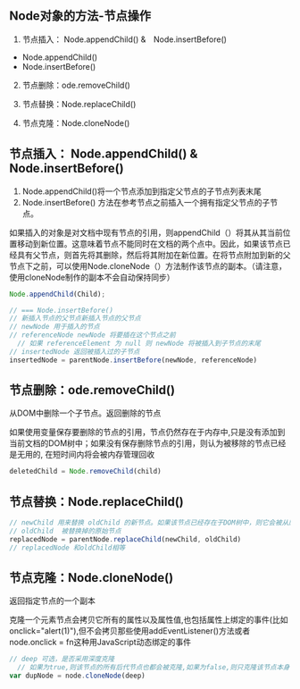 
## Node对象的方法-节点操作
1. 节点插入： Node.appendChild() &　Node.insertBefore()
  * Node.appendChild()
  * Node.insertBefore()
2. 节点删除：ode.removeChild()

3. 节点替换：Node.replaceChild()

4. 节点克隆：Node.cloneNode()

## 节点插入： Node.appendChild() &　Node.insertBefore()
1. Node.appendChild()将一个节点添加到指定父节点的子节点列表末尾
2. Node.insertBefore() 方法在参考节点之前插入一个拥有指定父节点的子节点。

如果插入的对象是对文档中现有节点的引用，则appendChild（）将其从其当前位置移动到新位置。这意味着节点不能同时在文档的两个点中。因此，如果该节点已经具有父节点，则首先将其删除，然后将其附加在新位置。在将节点附加到新的父节点下之前，可以使用Node.cloneNode（）方法制作该节点的副本。（请注意，使用cloneNode制作的副本不会自动保持同步）
```js
Node.appendChild(Child);

// === Node.insertBefore()
// 新插入节点的父节点新插入节点的父节点
// newNode 用于插入的节点
// referenceNode newNode 将要插在这个节点之前
  // 如果 referenceElement 为 null 则 newNode 将被插入到子节点的末尾
// insertedNode 返回被插入过的子节点
insertedNode = parentNode.insertBefore(newNode, referenceNode)
```

## 节点删除：ode.removeChild()
从DOM中删除一个子节点。返回删除的节点

如果使用变量保存要删除的节点的引用，节点仍然存在于内存中,只是没有添加到当前文档的DOM树中；如果没有保存删除节点的引用，则认为被移除的节点已经是无用的, 在短时间内将会被内存管理回收

```js
deletedChild = Node.removeChild(child)
```


## 节点替换：Node.replaceChild()
```js
// newChild 用来替换 oldChild 的新节点。如果该节点已经存在于DOM树中，则它会被从原始位置删除。
// oldChild  被替换掉的原始节点
replacedNode = parentNode.replaceChild(newChild, oldChild)
// replacedNode 和oldChild相等
```

## 节点克隆：Node.cloneNode()
返回指定节点的一个副本

克隆一个元素节点会拷贝它所有的属性以及属性值,也包括属性上绑定的事件(比如onclick="alert(1)"),但不会拷贝那些使用addEventListener()方法或者node.onclick = fn这种用JavaScript动态绑定的事件
```js
// deep 可选，是否采用深度克隆
  // 如果为true,则该节点的所有后代节点也都会被克隆,如果为false,则只克隆该节点本身
var dupNode = node.cloneNode(deep)
```